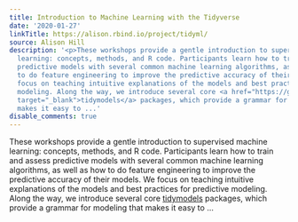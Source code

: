 ```yaml
---
title: Introduction to Machine Learning with the Tidyverse
date: '2020-01-27'
linkTitle: https://alison.rbind.io/project/tidyml/
source: Alison Hill
description: '<p>These workshops provide a gentle introduction to supervised machine
  learning: concepts, methods, and R code. Participants learn how to train and assess
  predictive models with several common machine learning algorithms, as well as how
  to do feature engineering to improve the predictive accuracy of their models. We
  focus on teaching intuitive explanations of the models and best practices for predictive
  modeling. Along the way, we introduce several core <a href="https://github.com/tidymodels"
  target="_blank">tidymodels</a> packages, which provide a grammar for modeling that
  makes it easy to ...'
disable_comments: true
---
```

<p>These workshops provide a gentle introduction to supervised machine learning: concepts, methods, and R code. Participants learn how to train and assess predictive models with several common machine learning algorithms, as well as how to do feature engineering to improve the predictive accuracy of their models. We focus on teaching intuitive explanations of the models and best practices for predictive modeling. Along the way, we introduce several core <a href="https://github.com/tidymodels" target="_blank">tidymodels</a> packages, which provide a grammar for modeling that makes it easy to ...